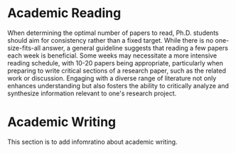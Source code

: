 # Academic Reading

When determining the optimal number of papers to read, Ph.D. students should aim for consistency rather than a fixed target. While there is no one-size-fits-all answer, a general guideline suggests that reading a few papers each week is beneficial. Some weeks may necessitate a more intensive reading schedule, with 10-20 papers being appropriate, particularly when preparing to write critical sections of a research paper, such as the related work or discussion. Engaging with a diverse range of literature not only enhances understanding but also fosters the ability to critically analyze and synthesize information relevant to one's research project.

# Academic Writing

This section is to add infomratino about academic writing.